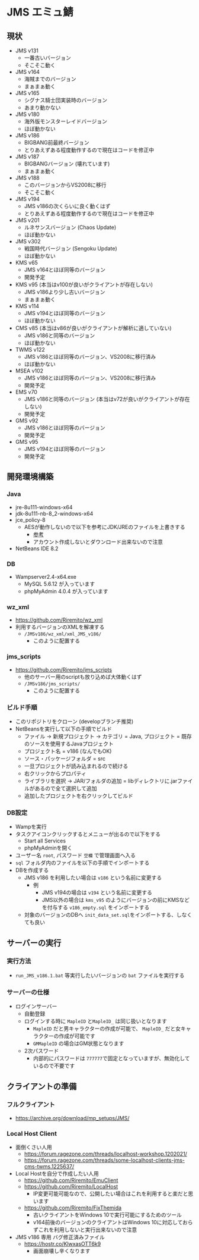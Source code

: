 # JMS エミュ鯖
## 現状
+ JMS v131
    + 一番古いバージョン
    + そこそこ動く
+ JMS v164
    + 海賊までのバージョン
    + まぁまぁ動く
+ JMS v165
    + シグナス騎士団実装時のバージョン
    + あまり動かない
+ JMS v180
    + 海外版モンスターレイドバージョン
    + ほぼ動かない
+ JMS v186
    + BIGBANG前最終バージョン
    + とりあえずある程度動作するので現在はコードを修正中
+ JMS v187
    + BIGBANGバージョン (壊れています)
    + まぁまぁ動く
+ JMS v188
    + このバージョンからVS2008に移行
    + そこそこ動く
+ JMS v194
    + JMS v186の次くらいに良く動くはず
    + とりあえずある程度動作するので現在はコードを修正中
+ JMS v201
    + ルネサンスバージョン (Chaos Update)
    + ほぼ動かない
+ JMS v302
    + 戦国時代バージョン (Sengoku Update)
    + ほぼ動かない
+ KMS v65
    + JMS v164とほぼ同等のバージョン
    + 開発予定
+ KMS v95 (本当はv100が良いがクライアントが存在しない)
    + JMS v186より少し古いバージョン
    + まぁまぁ動く
+ KMS v114
    + JMS v194とほぼ同等のバージョン
    + ほぼ動かない
+ CMS v85 (本当はv86が良いがクライアントが解析に適していない)
    + JMS v186と同等のバージョン
    + ほぼ動かない
+ TWMS v122
    + JMS v186とほぼ同等のバージョン、VS2008に移行済み
    + ほぼ動かない
+ MSEA v102
    + JMS v186とほぼ同等のバージョン、VS2008に移行済み
    + 開発予定
+ EMS v70
    + JMS v186と同等のバージョン (本当はv72が良いがクライアントが存在しない)
    + 開発予定
+ GMS v92
    + JMS v186とほぼ同等のバージョン
    + 開発予定
+ GMS v95
    + JMS v194とほぼ同等のバージョン
    + 開発予定

## 開発環境構築
### Java
+ jre-8u111-windows-x64
+ jdk-8u111-nb-8_2-windows-x64
+ jce_policy-8
    + AESが動作しないので以下を参考にJDK/JREのファイルを上書きする
        + [参考](https://qiita.com/mizuki_takahashi/items/cc26a7fd51aa04396e92)
        + アカウント作成しないとダウンロード出来ないので注意
+ NetBeans IDE 8.2
### DB
+ Wampserver2.4-x64.exe
    + MySQL 5.6.12 が入っています
    + phpMyAdmin 4.0.4 が入っています
### wz_xml
+ https://github.com/Riremito/wz_xml
+ 利用するバージョンのXMLを解凍する
    + `/JMSv186/wz_xml/xml_JMS_v186/`
        + このように配置する
### jms_scripts
+ https://github.com/Riremito/jms_scripts
    + 他のサーバー用のscriptも放り込めば大体動くはず
    + `/JMSv186/jms_scripts/`
        + このように配置する
### ビルド手順
+ このリポジトリをクローン (developブランチ推奨)
+ NetBeansを実行して以下の手順でビルド
    + ファイル -> 新規プロジェクト -> カテゴリ = Java, プロジェクト = 既存のソースを使用するJavaプロジェクト
    + プロジェクト名 = v186 (なんでもOK)
    + ソース・パッケージフォルダ = src
    + 一旦プロジェクトが読み込まれるので続ける
    + 右クリックからプロパティ
    + ライブラリを選択 -> JAR/フォルダの追加 = libディレクトリに.jarファイルがあるので全て選択して追加
    + 追加したプロジェクトを右クリックしてビルド
### DB設定
+ Wampを実行
+ タスクアイコンクリックするとメニューが出るので以下をする
    + Start all Services
    + phpMyAdminを開く
+ ユーザー名 `root`, パスワード `空欄` で管理画面へ入る
+ `sql` フォルダ内のファイルを以下の手順でインポートする
+ DBを作成する
    + JMS v186 を利用したい場合は `v186` という名前に変更する
        + 例
            + JMS v194の場合は `v194` という名前に変更する
            + JMS以外の場合は `kms_v95` のようにバージョンの前にKMSなどを付与する
     `v186_empty.sql` をインポートする
    + 対象のバージョンのDBへ `init_data_set.sql`をインポートする、しなくても良い


## サーバーの実行
### 実行方法
+ `run_JMS_v186.1.bat` 等実行したいバージョンの `bat` ファイルを実行する
### サーバーの仕様
+ ログインサーバー
    + 自動登録
    + ログインする時に `MapleID` と`MapleID_` は同じ扱いとなります
        + `MapleID` だと男キャラクターの作成が可能で、 `MapleID_` だと女キャラクターの作成が可能です
        + `GMMapleID` の場合はGM状態となります
    + 2次パスワード
        + 内部的にパスワードは `777777`で固定となっていますが、無効化しているので不要です

## クライアントの準備
### フルクライアント
+ https://archive.org/download/mp_setups/JMS/
### Local Host Client
+ 面倒くさい人用
    + https://forum.ragezone.com/threads/localhost-workshop.1202021/
    + https://forum.ragezone.com/threads/some-localhost-clients-jms-cms-twms.1225637/
+ Local Hostを自分で作成したい人用
    + https://github.com/Riremito/EmuClient
    + https://github.com/Riremito/LocalHost
        + IP変更可能可能なので、公開したい場合はこれを利用すると楽だと思います
    + https://github.com/Riremito/FixThemida
        + 古いクライアントをWindows 10で実行可能にするためのツール
        + v164前後のバージョンのクライアントはWindows 10に対応しておらずこれを利用しないと実行出来ないので注意
+ JMS v186 専用 バグ修正済みファイル
    + https://hostr.co/KlwxasOTT6k9
        + 画面崩壊し辛くなります
